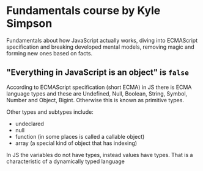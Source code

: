 # Fundamentals course by Kyle Simpson

Fundamentals about how JavaScript actually works, diving into ECMAScript specification and breaking developed mental models, removing magic and forming new ones based on facts.

## "Everything in JavaScript is an object" is `false`

According to ECMAScript specification (short ECMA) in JS there is ECMA language types and these are Undefined, Null, Boolean, String, Symbol, Number and Object, Bigint. Otherwise this is known as primitive types.

Other types and subtypes include:
- undeclared 
- null
- function (in some places is called a callable object)
- array (a special kind of object that has indexing)

In JS the variables do not have types, instead values have types. That is a characteristic of a dynamically typed language

